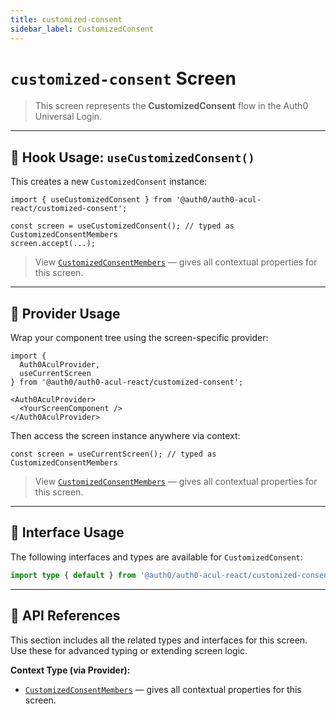 ```yaml
---
title: customized-consent
sidebar_label: CustomizedConsent
---
```


# `customized-consent` Screen

> This screen represents the **CustomizedConsent** flow in the Auth0 Universal Login.

---

## 🔹 Hook Usage: `useCustomizedConsent()`

This creates a new `CustomizedConsent` instance:

```tsx
import { useCustomizedConsent } from '@auth0/auth0-acul-react/customized-consent';

const screen = useCustomizedConsent(); // typed as CustomizedConsentMembers
screen.accept(...);
```

> View [`CustomizedConsentMembers`](https://auth0.github.io/universal-login/interfaces/Classes.CustomizedConsentMembers.html) — gives all contextual properties for this screen.

---

## 🔹 Provider Usage

Wrap your component tree using the screen-specific provider:

```tsx
import {
  Auth0AculProvider,
  useCurrentScreen
} from '@auth0/auth0-acul-react/customized-consent';

<Auth0AculProvider>
  <YourScreenComponent />
</Auth0AculProvider>
```

Then access the screen instance anywhere via context:

```tsx
const screen = useCurrentScreen(); // typed as CustomizedConsentMembers
```
> View [`CustomizedConsentMembers`](https://auth0.github.io/universal-login/interfaces/Classes.CustomizedConsentMembers.html) — gives all contextual properties for this screen.

---

## 🔹 Interface Usage

The following interfaces and types are available for `CustomizedConsent`:

```ts
import type { default } from '@auth0/auth0-acul-react/customized-consent';
```

---

## 🔸 API References

This section includes all the related types and interfaces for this screen. Use these for advanced typing or extending screen logic.

**Context Type (via Provider):**
- [`CustomizedConsentMembers`](https://auth0.github.io/universal-login/interfaces/Classes.CustomizedConsentMembers.html) — gives all contextual properties for this screen.
